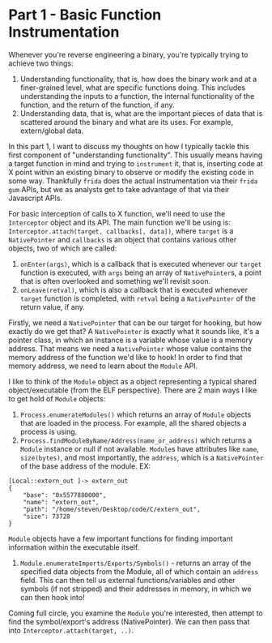 # Part 1 - Basic Function Instrumentation

Whenever you're reverse engineering a binary, you're typically trying to 
achieve two things:
1. Understanding functionality, that is, how does the binary work and at a finer-grained level, 
what are specific functions doing. This includes understanding the inputs to a function,
the internal functionality of the function, and the return of the function, if any.
2. Understanding data, that is, what are the important pieces of data that is 
scattered around the binary and what are its uses. For example, extern/global data.


In this part 1, I want to discuss my thoughts on how I typically tackle this
first component of "understanding functionality". This usually means having 
a target function in mind and trying to `instrument` it, that is,
inserting code at X point within an existing binary to observe or modify 
the existing code in some way. Thankfully `frida` does the actual 
instrumentation via their `frida gum` APIs, but we as analysts get to 
take advantage of that via their Javascript APIs.


For basic interception of calls to X function, we'll need to use the 
`Interceptor` object and its API.
The main function we'll be using is:
`Interceptor.attach(target, callbacks[, data])`,
where `target` is a `NativePointer` and `callbacks` is an object that contains various
other objects, two of which are called: 
1. `onEnter(args)`, which is a callback that is executed whenever our `target` function is executed, 
with `args` being an array of `NativePointer`s, a point that is often overlooked and something we'll
revisit soon.
2. `onLeave(retval)`, which is also a callback that is executed whenever `target` function is completed,
with `retval` being a `NativePointer` of the return value, if any.


Firstly, we need a `NativePointer` that can be our target for hooking, but how exactly do we get that?
A `NativePointer` is exactly what it sounds like, it's a pointer class, in which an instance is a 
variable whose value is a memory address. That means we need a `NativePointer` whose value contains
the memory address of the function we'd like to hook! In order to find that memory address, we need to 
learn about the `Module` API.

I like to think of the `Module` object as a object representing a 
typical shared object/executable (from the ELF perspective). 
There are 2 main ways I like to get hold of `Module` objects:
1. `Process.enumerateModules()` which returns an array of `Module` objects
that are loaded in the process. For example, all the shared objects a process is using.
2. `Process.findModuleByName/Address(name_or_address)` which returns a
`Module` instance or null if not available. 
`Module`s have attributes like `name`, `size(bytes)`, and most importantly,
the `address`, which is a `NativePointer` of the base address of the module.
EX:
```
[Local::extern_out ]-> extern_out
{
    "base": "0x5577880000",
    "name": "extern_out",
    "path": "/home/steven/Desktop/code/C/extern_out",
    "size": 73728
}
```

`Module` objects have a few important functions for finding important
information within the executable itself.
1. `Module.enumerateImports/Exports/Symbols()` - returns an array of 
the specified data objects from the Module, all of which contain an 
`address` field. This can then tell us external 
functions/variables and other symbols (if not stripped) and their addresses 
in memory, in which we can then hook into! 

Coming full circle, you examine the `Module` you're interested,
then attempt to find the symbol/export's address (NativePointer). We
can then pass that into `Interceptor.attach(target, ..)`.
